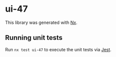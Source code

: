 # ui-47

This library was generated with [Nx](https://nx.dev).

## Running unit tests

Run `nx test ui-47` to execute the unit tests via [Jest](https://jestjs.io).
